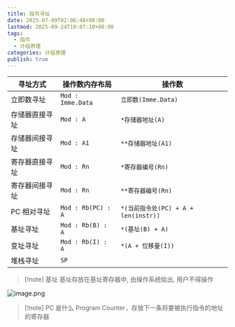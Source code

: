 ```yaml
---
title: 指令寻址
date: 2025-07-09T02:06:48+08:00
lastmod: 2025-09-24T19:07:10+08:00
tags:
  - 指令
  - 计组原理
categories: 计组原理
publish: true
---
```


| 寻址方式    | 操作数内存布局            | 操作数                             |
| ------- | ------------------ | ------------------------------- |
| 立即数寻址   | `Mod : Imme.Data`  | `立即数(Imme.Data)`                |
| 存储器直接寻址 | `Mod : A`          | `*存储器地址(A)`                     |
| 存储器间接寻址 | `Mod : A1`         | `**存储器地址(A1)`                   |
| 寄存器直接寻址 | `Mod : Rn`         | `*寄存器编号(Rn)`                    |
| 寄存器间接寻址 | `Mod : Rn`         | `**寄存器编号(Rn)`                   |
| PC 相对寻址 | `Mod : Rb(PC) : A` | `*(当前指令处(PC) + A + len(instr))` |
| 基址寻址    | `Mod : Rb(B) : A`  | `*(基址(B) + A)`                  |
| 变址寻址    | `Mod : Rb(I) : A`  | `*(A + 位移量(I))`                 |
| 堆栈寻址    | `SP`               |                                 |

>[!note] 基址
>基址存放在基址寄存器中, 由操作系统给出, 用户不得操作

![image.png](https://s2.loli.net/2025/07/10/ibOtugEezvIlRhT.png)

>[!note] PC 是什么
>Program Counter，存放下一条将要被执行指令的地址的寄存器